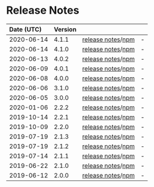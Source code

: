 # Release Notes

| Date (UTC) | Version |  |  |
| :-- | :-- | :--: | :-- |
| 2020-06-14 | 4.1.1 | [release notes](v4.1.1/README.md)/[npm](https://www.npmjs.com/package/@dagonmetric/ng-config/v/4.1.1) | - |
| 2020-06-14 | 4.1.0 | [release notes](v4.1.0/README.md)/[npm](https://www.npmjs.com/package/@dagonmetric/ng-config/v/4.1.0) | - |
| 2020-06-13 | 4.0.2 | [release notes](v4.0.2/README.md)/[npm](https://www.npmjs.com/package/@dagonmetric/ng-config/v/4.0.2) | - |
| 2020-06-09 | 4.0.1 | [release notes](v4.0.1/README.md)/[npm](https://www.npmjs.com/package/@dagonmetric/ng-config/v/4.0.1) | - |
| 2020-06-08 | 4.0.0 | [release notes](v4.0.0/README.md)/[npm](https://www.npmjs.com/package/@dagonmetric/ng-config/v/4.0.0) | - |
| 2020-06-06 | 3.1.0 | [release notes](v3.1.0/README.md)/[npm](https://www.npmjs.com/package/@dagonmetric/ng-config/v/3.1.0) | - |
| 2020-06-05 | 3.0.0 | [release notes](v3.0.0/README.md)/[npm](https://www.npmjs.com/package/@dagonmetric/ng-config/v/3.0.0) | - |
| 2020-01-06 | 2.2.2 | [release notes](v2.2.2/README.md)/[npm](https://www.npmjs.com/package/@dagonmetric/ng-config/v/2.2.2) | - |
| 2019-10-14 | 2.2.1 | [release notes](v2.2.1/README.md)/[npm](https://www.npmjs.com/package/@dagonmetric/ng-config/v/2.2.1) | - |
| 2019-10-09 | 2.2.0 | [release notes](v2.2.0/README.md)/[npm](https://www.npmjs.com/package/@dagonmetric/ng-config/v/2.2.0) | - |
| 2019-07-19 | 2.1.3 | [release notes](v2.1.3/README.md)/[npm](https://www.npmjs.com/package/@dagonmetric/ng-config/v/2.1.3) | - |
| 2019-07-19 | 2.1.2 | [release notes](v2.1.2/README.md)/[npm](https://www.npmjs.com/package/@dagonmetric/ng-config/v/2.1.2) | - |
| 2019-07-14 | 2.1.1 | [release notes](v2.1.1/README.md)/[npm](https://www.npmjs.com/package/@dagonmetric/ng-config/v/2.1.1) | - |
| 2019-06-22 | 2.1.0 | [release notes](v2.1.0/README.md)/[npm](https://www.npmjs.com/package/@dagonmetric/ng-config/v/2.1.0) | - |
| 2019-06-12 | 2.0.0 | [release notes](v2.0.0/README.md)/[npm](https://www.npmjs.com/package/@dagonmetric/ng-config/v/2.0.0) | - |
